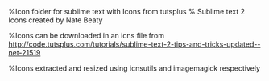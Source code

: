%Icon folder for sublime text with Icons from tutsplus
% Sublime text 2 Icons created by Nate Beaty

%Icons can be downloaded in an icns file from
http://code.tutsplus.com/tutorials/sublime-text-2-tips-and-tricks-updated--net-21519

%Icons extracted and resized using icnsutils and imagemagick respectively

